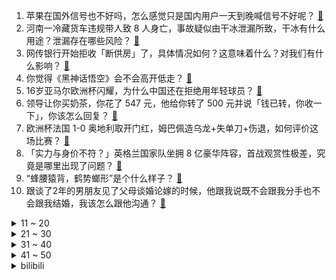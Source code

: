 1. 苹果在国外信号也不好吗，怎么感觉只是国内用户一天到晚喊信号不好呢？ [:link:](https://www.zhihu.com/question/470739718)
2. 河南一冷藏货车违规带人致 8 人身亡，事故疑似由干冰泄漏所致，干冰有什么用途？泄漏存在哪些风险？ [:link:](https://www.zhihu.com/question/659147174)
3. 网传银行开始拒收「断供房」了，具体情况如何？这意味着什么？对我们有什么影响？ [:link:](https://www.zhihu.com/question/659129048)
4. 你觉得《黑神话悟空》会不会高开低走？ [:link:](https://www.zhihu.com/question/658660637)
5. 16岁亚马尔欧洲杯闪耀，为什么中国还在拒绝用年轻球员？ [:link:](https://www.zhihu.com/question/659123718)
6. 领导让你买奶茶，你花了 547 元，他给你转了 500 元并说「钱已转，你收一下」，你该怎么回复？ [:link:](https://www.zhihu.com/question/656218189)
7. 欧洲杯法国 1-0 奥地利取开门红，姆巴佩造乌龙+失单刀+伤退，如何评价这场比赛？ [:link:](https://www.zhihu.com/question/659144990)
8. 「实力与身价不符？」英格兰国家队坐拥 8 亿豪华阵容，首战观赏性极差，究竟是哪里出现了问题？ [:link:](https://www.zhihu.com/question/659139108)
9. “蜂腰猿背，鹤势螂形”是个什么样子？ [:link:](https://www.zhihu.com/question/658697971)
10. 跟谈了2年的男朋友见了父母谈婚论嫁的时候，他跟我说既不会跟我分手也不会跟我结婚，我该怎么跟他沟通？ [:link:](https://www.zhihu.com/question/657271200)
<details>
<summary>11 ~ 20</summary>

11. 你领悟到最有用的道理是什么？ [:link:](https://www.zhihu.com/question/659093069)
12. 在战争期间，部队口令对不上，是不是可以直接开枪？ [:link:](https://www.zhihu.com/question/619790421)
13. 理想车友聚会多车连环追尾，理想汽车回应「雨天路滑，车距太近，5 辆车受损」，哪些信息值得关注？ [:link:](https://www.zhihu.com/question/659125959)
14. 想让士兵吃饱饭招聘一群厨师随军不就行了为什么还要培育出炊事兵这个兵种？ [:link:](https://www.zhihu.com/question/658915200)
15. 如何评价此沙包上恩主演的电视剧《金庸武侠世界》？ [:link:](https://www.zhihu.com/question/659170553)
16. 中国宣布将把澳大利亚纳入单方面免签国家范围，有哪些影响？ [:link:](https://www.zhihu.com/question/659135817)
17. 以色列总理内塔尼亚胡宣布战时内阁已解散，这意味着什么？ [:link:](https://www.zhihu.com/question/659149111)
18. 2024 年退休人员基本养老金上调 3%，将带来哪些影响？ [:link:](https://www.zhihu.com/question/659149352)
19. 为什么我会对身边同学激烈争取自己的利益反感? [:link:](https://www.zhihu.com/question/658883965)
20. 新风空调与一般空调有何区别？ [:link:](https://www.zhihu.com/question/394958149)
</details>
<details>
<summary>21 ~ 30</summary>

21. 2024 年 618 高性价比显示器有推荐的吗？ [:link:](https://www.zhihu.com/question/656730842)
22. 如何评价成龙？ [:link:](https://www.zhihu.com/question/20985661)
23. 爆冷！欧洲杯比利时 0-1 斯洛伐克，卢卡库屡失良机+2 粒进球被吹，怎样看待比利时队的前景？ [:link:](https://www.zhihu.com/question/659144975)
24. 巅峰期的成龙身体素质是怎么一种存在? [:link:](https://www.zhihu.com/question/29200738)
25. 「时间」真的能治愈所有的心理创伤吗？ [:link:](https://www.zhihu.com/question/658696628)
26. 旅途中你经历最热的旅行地是哪里？ [:link:](https://www.zhihu.com/question/657034147)
27. 为什么有的人怎么努力也学不好高中数学？ [:link:](https://www.zhihu.com/question/656586309)
28. 喜欢上了一个浙江的男生放不下，怎么办啊？ [:link:](https://www.zhihu.com/question/659096945)
29. 可以给新警一些建议吗? [:link:](https://www.zhihu.com/question/658982254)
30. 宁德时代被曝要求国内员工施行 896 工作制，公司回应称「此事为曲解造谣」，这一安排是否合理、合法？ [:link:](https://www.zhihu.com/question/659139048)
</details>
<details>
<summary>31 ~ 40</summary>

31. 作为职场新人，「工作能力」和「工作态度」，哪个更重要？ [:link:](https://www.zhihu.com/question/658821400)
32. 你见过哪些有趣的地摊书？ [:link:](https://www.zhihu.com/question/31709159)
33. 敏感肤质，有哪些不得不入手的防晒好物？ [:link:](https://www.zhihu.com/question/655427706)
34. 人们为什么开始喜欢《泰坦尼克号》里面的贵族少爷卡尔？ [:link:](https://www.zhihu.com/question/20194023)
35. 知情人称广汽本田拟裁员 1700 名，遣散费丰厚，员工争先恐后排队等裁员，透露了什么信息？ [:link:](https://www.zhihu.com/question/658912804)
36. 最近「坐公交跨省旅行」很火，如果你有时间愿意尝试吗？会选择哪条线路？ [:link:](https://www.zhihu.com/question/657036883)
37. 从小到大我都融入不了集体，现在逐渐变得怀疑自己，越来越自卑敏感，我该怎么调整？ [:link:](https://www.zhihu.com/question/658676750)
38. 二战苏联有什么权利虐待战俘? [:link:](https://www.zhihu.com/question/657854203)
39. 为何称王昌龄为七绝圣手，他的七绝诗到底好在哪里？ [:link:](https://www.zhihu.com/question/30418931)
40. 商务部宣布对原产于欧盟的进口相关猪肉及猪副产品进行反倾销立案调查，为何采取这一行动？会带来哪些影响？ [:link:](https://www.zhihu.com/question/659145135)
</details>
<details>
<summary>41 ~ 50</summary>

41. 《大明王朝 1566》算不算权谋剧之最？ [:link:](https://www.zhihu.com/question/658146452)
42. 985 毕业生反向升学读技校，这反映了什么趋势或现象？ [:link:](https://www.zhihu.com/question/658900399)
43. 如何评价超人气热血动画电影《排球少年!!垃圾场决战》？ [:link:](https://www.zhihu.com/question/648832591)
44. 5 月 70 城房价出炉，各线城市商品住宅销售价格环比下降、同比降幅略有扩大，如何解读这一走势？ [:link:](https://www.zhihu.com/question/659125799)
45. 2024 欧洲杯赛场上为什么会出现很多国内企业的中文广告？ [:link:](https://www.zhihu.com/question/658944160)
46. 泽连斯基提谈判条件，「若俄从『乌合法领土上撤军』，明天就能开始谈」，如何看待这一表态？当前局势如何？ [:link:](https://www.zhihu.com/question/659130295)
47. 《黑神话:悟空》参与闭门试玩的媒体与 KOL 先后发布体验感受，有哪些信息值得关注？ [:link:](https://www.zhihu.com/question/659122829)
48. 奢侈品行业遇冷，YNAP 将退出中国，范思哲、巴黎世家等推出大幅折扣，背后有哪些原因？ [:link:](https://www.zhihu.com/question/659065269)
49. 「烟卡」游戏风靡小学生群体，学校周边多家商店售卖，小学生为什么喜欢玩「烟卡」，家长学校又该如何应对？ [:link:](https://www.zhihu.com/question/659067344)
50. 刚入职发现同事都很忙，但自己很闲，我该主动寻找工作，还是等待领导安排？ [:link:](https://www.zhihu.com/question/658821370)
</details><details>
<summary>bilibili</summary>

</details>